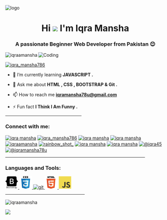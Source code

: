<!-- -![MasterHead]

([https://1.bp.blogspot.com/-7A4WynwLsMw/XbBpCXG8fHI/AAAAAAAAMt4/uOa1bpLskYgrwGbllhSu2SDj_Mig8SXJQCLcBGAsYHQ/s1600/2000_600px.gif](https://user-images.githubusercontent.com/74038190/219923809-b86dc415-a0c2-4a38-bc88-ad6cf06395a8.gif)) -->
![logo](https://www.meshdex.com/wp-content/uploads/2018/07/web.gif)
<!-- ![MasterHead]([[https://www.google.com/url?sa=i&url=https%3A%2F%2Fwww.meshdex.com%2Fweb-development%2F&psig=AOvVaw2rRzhs189l5Kf0XxW2jksW&ust=1685036727100000&source=images&cd=vfe&ved=0CBEQjRxqFwoTCIj994vBjv8CFQAAAAAdAAAAABAn](https://www.meshdex.com/wp-content/uploads/2018/07/web.gif)]) 
 -->
 
<h1 align="center">Hi  <img src="https://raw.githubusercontent.com/MartinHeinz/MartinHeinz/master/wave.gif" width="40px" /> I'm Iqra Mansha </h1>
<h3 align="center">A passionate Beginner Web Developer from Pakistan 😊</h3>
<img align="right" alt="Coding" width="400" src="https://mir-s3-cdn-cf.behance.net/project_modules/disp/601014116770475.6068beff4640a.gif">


<!-- <img align="right" alt="Coding" width="400" src="https://media3.giphy.com/media/NgurY1o4z080Jfoyzw/giphy.gif?cid=ecf05e47t0trv9dlaxnxpthg9589adkqpkmf6vew3mnxsn0j&ep=v1_gifs_related&rid=giphy.gif&ct=s">

 -->

<p align="left"> <img src="https://komarev.com/ghpvc/?username=iqraamansha&label=Profile%20views&color=0e75b6&style=flat" alt="iqraamansha" /> </p>

<p align="left"> <a href="https://twitter.com/iqra_mansha786" target="blank"><img src="https://img.shields.io/twitter/follow/iqra_mansha786?logo=twitter&style=for-the-badge" alt="iqra_mansha786" /></a> </p>

- 🌱 I’m currently learning **JAVASCRIPT .**

- 💬 Ask me about **HTML , CSS , BOOTSTRAP & Git .**

- 📫 How to reach me **iqramansha78u@gmail.com**

- ⚡ Fun fact **I Think I Am Funny .**

<hr width="240px">

<h3 align="left">Connect with me:</h3>
<p align="left">
<a href="https://codepen.io/Iqra-Mansha" target="blank"><img align="center" src="https://raw.githubusercontent.com/rahuldkjain/github-profile-readme-generator/master/src/images/icons/Social/codepen.svg" alt="iqra mansha" height="30" width="40" /></a>
<a href="https://twitter.com/iqra_mansha786" target="blank"><img align="center" src="https://raw.githubusercontent.com/rahuldkjain/github-profile-readme-generator/master/src/images/icons/Social/twitter.svg" alt="iqra_mansha786" height="30" width="40" /></a>
<a href="https://www.linkedin.com/in/iqra-mansha/" target="blank"><img align="center" src="https://raw.githubusercontent.com/rahuldkjain/github-profile-readme-generator/master/src/images/icons/Social/linked-in-alt.svg" alt="iqra mansha" height="30" width="40" /></a>
<a href="https://stackoverflow.com/users/21796117/iqra-mansha" target="blank"><img align="center" src="https://raw.githubusercontent.com/rahuldkjain/github-profile-readme-generator/master/src/images/icons/Social/stack-overflow.svg" alt="iqra mansha" height="30" width="40" /></a>
<a href="https://codesandbox.com/iqraamansha" target="blank"><img align="center" src="https://raw.githubusercontent.com/rahuldkjain/github-profile-readme-generator/master/src/images/icons/Social/codesandbox.svg" alt="iqraamansha" height="30" width="40" /></a>
<a href="https://instagram.com/rainbow_shot_" target="blank"><img align="center" src="https://raw.githubusercontent.com/rahuldkjain/github-profile-readme-generator/master/src/images/icons/Social/instagram.svg" alt="rainbow_shot_" height="30" width="40" /></a>
<a href="https://dribbble.com/Iqra_Mansha" target="blank"><img align="center" src="https://raw.githubusercontent.com/rahuldkjain/github-profile-readme-generator/master/src/images/icons/Social/dribbble.svg" alt="iqra mansha" height="30" width="40" /></a>
<a href="https://www.behance.net/iqramansha78u" target="blank"><img align="center" src="https://raw.githubusercontent.com/rahuldkjain/github-profile-readme-generator/master/src/images/icons/Social/behance.svg" alt="iqra mansha" height="30" width="40" /></a>
<a href="https://hashnode.com/@iqra45" target="blank"><img align="center" src="https://raw.githubusercontent.com/rahuldkjain/github-profile-readme-generator/master/src/images/icons/Social/hashnode.svg" alt="@iqra45" height="30" width="40" /></a>
<a href="https://medium.com/@iqramansha78u" target="blank"><img align="center" src="https://raw.githubusercontent.com/rahuldkjain/github-profile-readme-generator/master/src/images/icons/Social/medium.svg" alt="@iqramansha78u" height="30" width="40" /></a>
</p>

<hr width="440px">

<h3 align="left">Languages and Tools:</h3>
<p align="left"> <a href="https://getbootstrap.com" target="_blank" rel="noreferrer"> <img src="https://raw.githubusercontent.com/devicons/devicon/master/icons/bootstrap/bootstrap-plain-wordmark.svg" alt="bootstrap" width="40" height="40"/> </a> <a href="https://www.w3schools.com/css/" target="_blank" rel="noreferrer"> <img src="https://raw.githubusercontent.com/devicons/devicon/master/icons/css3/css3-original-wordmark.svg" alt="css3" width="40" height="40"/> </a> <a href="https://git-scm.com/" target="_blank" rel="noreferrer"> <img src="https://www.vectorlogo.zone/logos/git-scm/git-scm-icon.svg" alt="git" width="40" height="40"/> </a> <a href="https://www.w3.org/html/" target="_blank" rel="noreferrer"> <img src="https://raw.githubusercontent.com/devicons/devicon/master/icons/html5/html5-original-wordmark.svg" alt="html5" width="40" height="40"/> </a> <a href="https://developer.mozilla.org/en-US/docs/Web/JavaScript" target="_blank" rel="noreferrer"> <img src="https://raw.githubusercontent.com/devicons/devicon/master/icons/javascript/javascript-original.svg" alt="javascript" width="40" height="40"/> </a> </p>
<hr width="250px">
<p><img align="center" src="https://github-readme-streak-stats.herokuapp.com/?user=iqraamansha&" alt="iqraamansha" /></p>
 <p><img height="180em" src="https://github-readme-stats-eight-theta.vercel.app/api?username=iqraamanshat&show_icons=true&theme=algolia&include_all_commits=true&count_private=true" /></p>
<!-- <p>&nbsp;<img align="center" src="https://github-readme-stats.vercel.app/api?username=iqraamansha&show_icons=true&locale=en" alt="iqraamansha" /></p> -->
 
<!---<p><img align="left" src="https://github-readme-stats.vercel.app/api/top-langs?username=iqraamansha&show_icons=true&locale=en&layout=compact" alt="iqraamansha" /></p>
<br>-->
